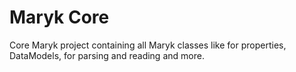# Maryk Core

Core Maryk project containing all Maryk classes like for properties, DataModels, for parsing and 
reading and more. 
